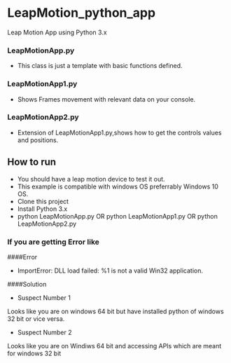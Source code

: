 # LeapMotion_python_app
Leap Motion App using Python 3.x

### LeapMotionApp.py 
- This class is just a template with basic functions defined.
### LeapMotionApp1.py 
- Shows Frames movement with relevant data on your console.
### LeapMotionApp2.py 
- Extension of LeapMotionApp1.py,shows how to get the controls values and positions.


## How to run 
 - You should have a leap motion device to test it out.
 - This example is compatible with windows OS preferrably Windows 10 OS.
 - Clone this project
 - Install Python 3.x
 - python LeapMotionApp.py OR python LeapMotionApp1.py OR python LeapMotionApp2.py
 
 
### If you are getting Error like 

####Error

 - ImportError: DLL load failed: %1 is not a valid Win32 application.

####Solution

- Suspect Number 1

Looks like you are on windows 64 bit but have installed python of windows 32 bit or vice versa.


- Suspect Number 2

Looks like you are on Windiws 64 bit and accessing APIs which are meant for windows 32 bit
